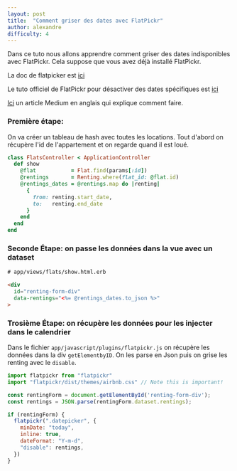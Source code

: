 ```yaml
---
layout: post
title:  "Comment griser des dates avec FlatPickr"
author: alexandre
difficulty: 4
---
```


Dans ce tuto nous allons apprendre comment griser des dates indisponibles avec FlatPickr. Cela suppose que vous avez déjà installé FlatPickr.

La doc de flatpicker est [ici](https://flatpickr.js.org/examples/#basic)

Le tuto officiel de FlatPickr pour désactiver des dates spécifiques est [ici](https://flatpickr.js.org/examples/#disabling-specific-dates)

[Ici](https://medium.com/@rodloboz/ruby-on-rails-date-validation-in-a-booking-and-disabling-dates-in-date-picker-3e5b4e9b4640) un article Medium en anglais qui explique comment faire.

### Première étape:

On va créer un tableau de hash avec toutes les locations. Tout d'abord on récupère l'id de l'appartement et on regarde quand il est loué.


```ruby
class FlatsController < ApplicationController
  def show
    @flat           = Flat.find(params[:id])
    @rentings       = Renting.where(flat_id: @flat.id)
    @rentings_dates = @rentings.map do |renting|
      {
        from: renting.start_date,
        to:   renting.end_date
      }
    end
  end
end
```

### Seconde Étape: on passe les données dans la vue avec un dataset

```html
# app/views/flats/show.html.erb

<div
  id="renting-form-div"
  data-rentings="<%= @rentings_dates.to_json %>"
>
```


### Trosième Étape: on récupère les données pour les injecter dans le calendrier

Dans le fichier `app/javascript/plugins/flatpickr.js` on récupère les données dans la div `getElementbyID`. On les parse en Json puis on grise les renting avec le `disable`.

```js
import flatpickr from "flatpickr"
import "flatpickr/dist/themes/airbnb.css" // Note this is important!

const rentingForm = document.getElementById('renting-form-div');
const rentings = JSON.parse(rentingForm.dataset.rentings);

if (rentingForm) {
  flatpickr(".datepicker", {
    minDate: "today",
    inline: true,
    dateFormat: "Y-m-d",
    "disable": rentings,
  })
}
```
